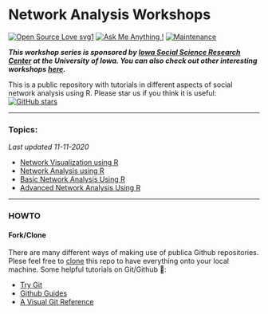 Network Analysis Workshops
==
[![Open Source Love svg1](https://badges.frapsoft.com/os/v1/open-source.svg?v=103)](https://github.com/ellerbrock/open-source-badges/)  [![Ask Me Anything !](https://img.shields.io/badge/Ask%20me-anything-1abc9c.svg)](https://GitHub.com/Naereen/ama) [![Maintenance](https://img.shields.io/badge/Maintained%3F-yes-green.svg)](https://GitHub.com/Naereen/StrapDown.js/graphs/commit-activity) 

___This workshop series is sponsored by [Iowa Social Science Research Center](http://ppc.uiowa.edu/isrc) at the University of Iowa. You can also check out other interesting workshops [here](http://ppc.uiowa.edu/isrc/workshops).___

This is a public repository with tutorials in different aspects of social network analysis using R. Please star us if you think it is useful: 
[![GitHub stars](https://img.shields.io/github/stars/iowa-social-science-research-center/R-and-Stata-Workshops.svg?style=social&logo=github&label=Stars)](https://github.com/iowa-social-science-research-center/R-and-Stata-Workshops)


---
### Topics:

_Last updated 11-11-2020_

- [Network Visualization using R](https://github.com/iowa-social-science-research-center/Network-Analysis-Workshops-2020/tree/main/Network%20Visualization%20using%20R)
- [Network Analysis using R](https://github.com/iowa-social-science-research-center/Network-Analysis-Workshops-2020/tree/main/Network%20Analysis%20using%20R)
- [Basic Network Analysis Using R](https://github.com/iowa-social-science-research-center/R-and-Stata-Workshops/tree/master/R/Basic%20Network%20Analysis%20Using%20R)
- [Advanced Network Analysis Using R](https://github.com/iowa-social-science-research-center/R-and-Stata-Workshops/tree/master/R/Advanced%20Network%20Analysis%20Using%20R)



---

### HOWTO

#### Fork/Clone
There are many different ways of making use of publica Github repositories. Plese feel free to [clone](https://help.github.com/articles/cloning-a-repository/) this repo to have everything onto your local machine. Some helpful tutorials on Git/Github :book::

- [Try Git](https://try.github.io/levels/1/challenges/1)
- [Github Guides](https://guides.github.com/activities/hello-world/)
- [A Visual Git Reference](http://marklodato.github.io/visual-git-guide/index-en.html)